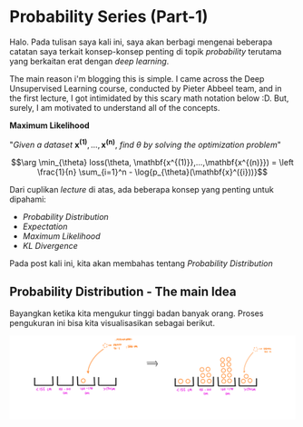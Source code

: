 # Probability Series (Part-1)

Halo. Pada tulisan saya kali ini, saya akan berbagi mengenai beberapa catatan saya terkait konsep-konsep penting di topik *probability* terutama yang berkaitan erat dengan *deep learning*. 

The main reason i'm blogging this is simple. I came across the Deep Unsupervised Learning course, conducted by Pieter Abbeel team, and in the first lecture, I got intimidated by this scary math notation below :D. But, surely, I am motivated to understand all of the concepts. 

**Maximum Likelihood**

"*Given a dataset* $\mathbf{x^{(1)}},...,\mathbf{x^{(n)}}$, *find* $\theta$ *by solving the optimization problem*"

```math
\arg \min_{\theta} loss(\theta, \mathbf{x^{(1)}},...,\mathbf{x^{(n)}}) = \left \frac{1}{n} \sum_{i=1}^n - \log{p_{\theta}(\mathbf{x}^({i}))}
```

Dari cuplikan *lecture* di atas, ada beberapa konsep yang penting untuk dipahami: 
* *Probability Distribution*
* *Expectation*
* *Maximum Likelihood*
* *KL Divergence*

Pada post kali ini, kita akan membahas tentang *Probability Distribution*

## Probability Distribution - The main Idea

Bayangkan ketika kita mengukur tinggi badan banyak orang. Proses pengukuran ini bisa kita visualisasikan sebagai berikut.

![Pengukuran Tinggi Badan](https://raw.githubusercontent.com/cendekiaaa/cendekiaaa.github.io/main/assets/Picture1.png)



